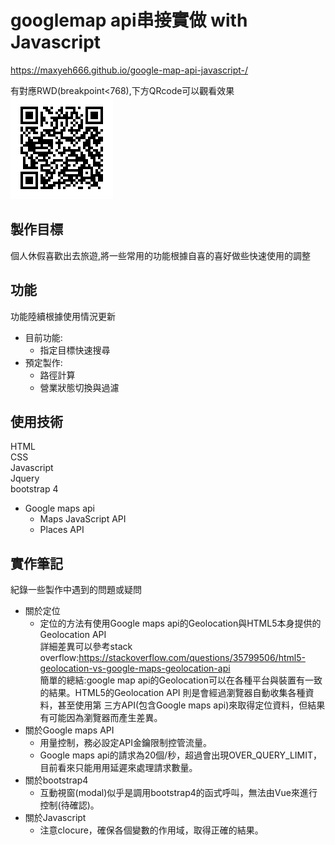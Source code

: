 # googlemap api串接實做 with Javascript
https://maxyeh666.github.io/google-map-api-javascript-/  

有對應RWD(breakpoint<768),下方QRcode可以觀看效果  
<img src="https://github.com/maxyeh666/google-map-api-javascript-/blob/master/qrcode.png">

## 製作目標
個人休假喜歡出去旅遊,將一些常用的功能根據自喜的喜好做些快速使用的調整

## 功能
功能陸續根據使用情況更新

* 目前功能:
  - 指定目標快速搜尋
* 預定製作:
  - 路徑計算
  - 營業狀態切換與過濾

## 使用技術
HTML  
CSS  
Javascript  
Jquery    
bootstrap 4  
* Google maps api
  - Maps JavaScript API
  - Places API

## 實作筆記

紀錄一些製作中遇到的問題或疑問

* 關於定位
  - 定位的方法有使用Google maps api的Geolocation與HTML5本身提供的Geolocation API  
  詳細差異可以參考stack overflow:https://stackoverflow.com/questions/35799506/html5-geolocation-vs-google-maps-geolocation-api   
  簡單的總結:google map api的Geolocation可以在各種平台與裝置有一致的結果。HTML5的Geolocation API 則是會經過瀏覽器自動收集各種資料，甚至使用第     三方API(包含Google maps api)來取得定位資料，但結果有可能因為瀏覽器而產生差異。
* 關於Google maps API
  - 用量控制，務必設定API金鑰限制控管流量。
  - Google maps api的請求為20個/秒，超過會出現OVER_QUERY_LIMIT，目前看來只能用用延遲來處理請求數量。
* 關於bootstrap4
  - 互動視窗(modal)似乎是調用bootstrap4的函式呼叫，無法由Vue來進行控制(待確認)。
* 關於Javascript
  - 注意clocure，確保各個變數的作用域，取得正確的結果。  
